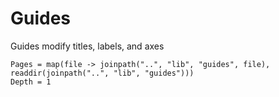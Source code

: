 # Guides

Guides modify titles, labels, and axes

```@contents
Pages = map(file -> joinpath("..", "lib", "guides", file), readdir(joinpath("..", "lib", "guides")))
Depth = 1
```
